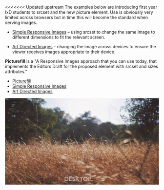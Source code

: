<<<<<<< Updated upstream
The examples below are introducing first year IxD students to srcset and the new picture element. Use is obviously very limited across browsers but in time this will become the standard when serving images.

- [Simple Responsive Images](http://pixelpaper.github.io/working-with-images/simple-responsive.html) – using srcset to change the same image to different dimensions to fit the relevant screen.

- [Art Directed Images](http://pixelpaper.github.io/working-with-images/art-directed.html) – changing the image across devices to ensure the viewer receives images appropriate to their device.

**Picturefill** is a "A Responsive Images approach that you can use today, that implements the Editors Draft for the proposed <picture> element with srcset and sizes attributes."

- [Picturefill]()
- [Simple Responsive Images](http://pixelpaper.github.io/working-with-images/simple-responsive.html)
- [Art Directed Images](http://pixelpaper.github.io/working-with-images/art-directed.html)

![Responsive Image](img/grasses_desktop.jpg "Responsive desktop image")

